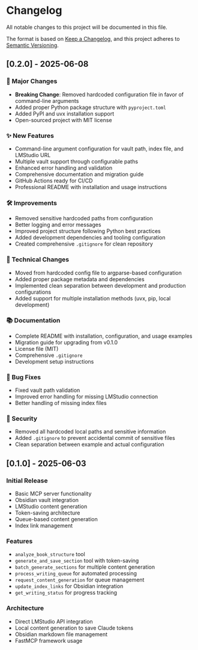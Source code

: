 # Changelog

All notable changes to this project will be documented in this file.

The format is based on [Keep a Changelog](https://keepachangelog.com/en/1.0.0/),
and this project adheres to [Semantic Versioning](https://semver.org/spec/v2.0.0.html).

## [0.2.0] - 2025-06-08

### 🚀 Major Changes
- **Breaking Change**: Removed hardcoded configuration file in favor of command-line arguments
- Added proper Python package structure with `pyproject.toml`
- Added PyPI and uvx installation support
- Open-sourced project with MIT license

### ✨ New Features
- Command-line argument configuration for vault path, index file, and LMStudio URL
- Multiple vault support through configurable paths
- Enhanced error handling and validation
- Comprehensive documentation and migration guide
- GitHub Actions ready for CI/CD
- Professional README with installation and usage instructions

### 🛠 Improvements
- Removed sensitive hardcoded paths from configuration
- Better logging and error messages
- Improved project structure following Python best practices
- Added development dependencies and tooling configuration
- Created comprehensive `.gitignore` for clean repository

### 🔧 Technical Changes
- Moved from hardcoded config file to argparse-based configuration
- Added proper package metadata and dependencies
- Implemented clean separation between development and production configurations
- Added support for multiple installation methods (uvx, pip, local development)

### 📚 Documentation
- Complete README with installation, configuration, and usage examples
- Migration guide for upgrading from v0.1.0
- License file (MIT)
- Comprehensive `.gitignore`
- Development setup instructions

### 🐛 Bug Fixes
- Fixed vault path validation
- Improved error handling for missing LMStudio connection
- Better handling of missing index files

### 🔐 Security
- Removed all hardcoded local paths and sensitive information
- Added `.gitignore` to prevent accidental commit of sensitive files
- Clean separation between example and actual configuration

## [0.1.0] - 2025-06-03

### Initial Release
- Basic MCP server functionality
- Obsidian vault integration
- LMStudio content generation
- Token-saving architecture
- Queue-based content generation
- Index link management

### Features
- `analyze_book_structure` tool
- `generate_and_save_section` tool with token-saving
- `batch_generate_sections` for multiple content generation
- `process_writing_queue` for automated processing
- `request_content_generation` for queue management
- `update_index_links` for Obsidian integration
- `get_writing_status` for progress tracking

### Architecture
- Direct LMStudio API integration
- Local content generation to save Claude tokens
- Obsidian markdown file management
- FastMCP framework usage
